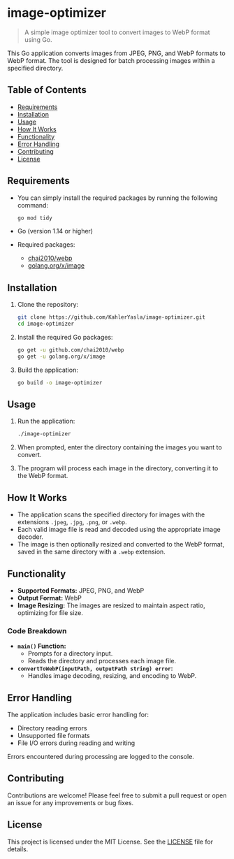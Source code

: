 # image-optimizer

> A simple image optimizer tool to convert images to WebP format using Go.

This Go application converts images from JPEG, PNG, and WebP formats to WebP format. The tool is designed for batch processing images within a specified directory.

## Table of Contents

-   [Requirements](#requirements)
-   [Installation](#installation)
-   [Usage](#usage)
-   [How It Works](#how-it-works)
-   [Functionality](#functionality)
-   [Error Handling](#error-handling)
-   [Contributing](#contributing)
-   [License](#license)

## Requirements

-   You can simply install the required packages by running the following command:

    ```bash
    go mod tidy
    ```

-   Go (version 1.14 or higher)
-   Required packages:
    -   [chai2010/webp](https://github.com/chai2010/webp)
    -   [golang.org/x/image](https://pkg.go.dev/golang.org/x/image/draw)

## Installation

1. Clone the repository:

    ```bash
    git clone https://github.com/KahlerYasla/image-optimizer.git
    cd image-optimizer
    ```

2. Install the required Go packages:

    ```bash
    go get -u github.com/chai2010/webp
    go get -u golang.org/x/image
    ```

3. Build the application:

    ```bash
    go build -o image-optimizer
    ```

## Usage

1. Run the application:

    ```bash
    ./image-optimizer
    ```

2. When prompted, enter the directory containing the images you want to convert.

3. The program will process each image in the directory, converting it to the WebP format.

## How It Works

-   The application scans the specified directory for images with the extensions `.jpeg`, `.jpg`, `.png`, or `.webp`.
-   Each valid image file is read and decoded using the appropriate image decoder.
-   The image is then optionally resized and converted to the WebP format, saved in the same directory with a `.webp` extension.

## Functionality

-   **Supported Formats:** JPEG, PNG, and WebP
-   **Output Format:** WebP
-   **Image Resizing:** The images are resized to maintain aspect ratio, optimizing for file size.

### Code Breakdown

-   **`main()` Function:**
    -   Prompts for a directory input.
    -   Reads the directory and processes each image file.
-   **`convertToWebP(inputPath, outputPath string) error`:**
    -   Handles image decoding, resizing, and encoding to WebP.

## Error Handling

The application includes basic error handling for:

-   Directory reading errors
-   Unsupported file formats
-   File I/O errors during reading and writing

Errors encountered during processing are logged to the console.

## Contributing

Contributions are welcome! Please feel free to submit a pull request or open an issue for any improvements or bug fixes.

## License

This project is licensed under the MIT License. See the [LICENSE](LICENSE) file for details.
